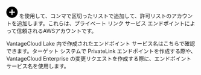 ![""](Images/ebt1659745488877.svg) を使用して、コンマで区切ったリストで追加して、許可リストのアカウントを追加します。これらは、プライベート リンク サービス エンドポイントによって信頼されるAWSアカウントです。

VantageCloud Lake 内で作成されたエンドポイント サービス名はこちらで確認できます。ターゲット システムで PrivateLink エンドポイントを作成する際や、VantageCloud Enterprise の変更リクエストを作成する際に、エンドポイント サービス名を使用します。
